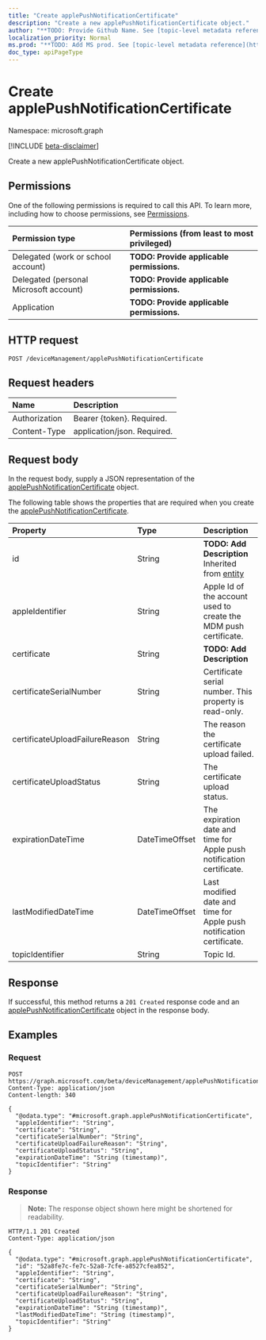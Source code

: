 ```yaml
---
title: "Create applePushNotificationCertificate"
description: "Create a new applePushNotificationCertificate object."
author: "**TODO: Provide Github Name. See [topic-level metadata reference](https://msgo.azurewebsites.net/add/document/guidelines/metadata.html#topic-level-metadata)**"
localization_priority: Normal
ms.prod: "**TODO: Add MS prod. See [topic-level metadata reference](https://msgo.azurewebsites.net/add/document/guidelines/metadata.html#topic-level-metadata)**"
doc_type: apiPageType
---
```


# Create applePushNotificationCertificate
Namespace: microsoft.graph

[!INCLUDE [beta-disclaimer](../../includes/beta-disclaimer.md)]

Create a new applePushNotificationCertificate object.

## Permissions
One of the following permissions is required to call this API. To learn more, including how to choose permissions, see [Permissions](/graph/permissions-reference).

|Permission type|Permissions (from least to most privileged)|
|:---|:---|
|Delegated (work or school account)|**TODO: Provide applicable permissions.**|
|Delegated (personal Microsoft account)|**TODO: Provide applicable permissions.**|
|Application|**TODO: Provide applicable permissions.**|

## HTTP request

<!-- {
  "blockType": "ignored"
}
-->
``` http
POST /deviceManagement/applePushNotificationCertificate
```

## Request headers
|Name|Description|
|:---|:---|
|Authorization|Bearer {token}. Required.|
|Content-Type|application/json. Required.|

## Request body
In the request body, supply a JSON representation of the [applePushNotificationCertificate](../resources/applepushnotificationcertificate.md) object.

The following table shows the properties that are required when you create the [applePushNotificationCertificate](../resources/applepushnotificationcertificate.md).

|Property|Type|Description|
|:---|:---|:---|
|id|String|**TODO: Add Description** Inherited from [entity](../resources/entity.md)|
|appleIdentifier|String|Apple Id of the account used to create the MDM push certificate.|
|certificate|String|**TODO: Add Description**|
|certificateSerialNumber|String|Certificate serial number. This property is read-only.|
|certificateUploadFailureReason|String|The reason the certificate upload failed.|
|certificateUploadStatus|String|The certificate upload status.|
|expirationDateTime|DateTimeOffset|The expiration date and time for Apple push notification certificate.|
|lastModifiedDateTime|DateTimeOffset|Last modified date and time for Apple push notification certificate.|
|topicIdentifier|String|Topic Id.|



## Response

If successful, this method returns a `201 Created` response code and an [applePushNotificationCertificate](../resources/applepushnotificationcertificate.md) object in the response body.

## Examples

### Request
<!-- {
  "blockType": "request",
  "name": "create_applepushnotificationcertificate_from_"
}
-->
``` http
POST https://graph.microsoft.com/beta/deviceManagement/applePushNotificationCertificate
Content-Type: application/json
Content-length: 340

{
  "@odata.type": "#microsoft.graph.applePushNotificationCertificate",
  "appleIdentifier": "String",
  "certificate": "String",
  "certificateSerialNumber": "String",
  "certificateUploadFailureReason": "String",
  "certificateUploadStatus": "String",
  "expirationDateTime": "String (timestamp)",
  "topicIdentifier": "String"
}
```


### Response
>**Note:** The response object shown here might be shortened for readability.
<!-- {
  "blockType": "response",
  "truncated": true,
  "@odata.type": "microsoft.graph.applePushNotificationCertificate"
}
-->
``` http
HTTP/1.1 201 Created
Content-Type: application/json

{
  "@odata.type": "#microsoft.graph.applePushNotificationCertificate",
  "id": "52a8fe7c-fe7c-52a8-7cfe-a8527cfea852",
  "appleIdentifier": "String",
  "certificate": "String",
  "certificateSerialNumber": "String",
  "certificateUploadFailureReason": "String",
  "certificateUploadStatus": "String",
  "expirationDateTime": "String (timestamp)",
  "lastModifiedDateTime": "String (timestamp)",
  "topicIdentifier": "String"
}
```

